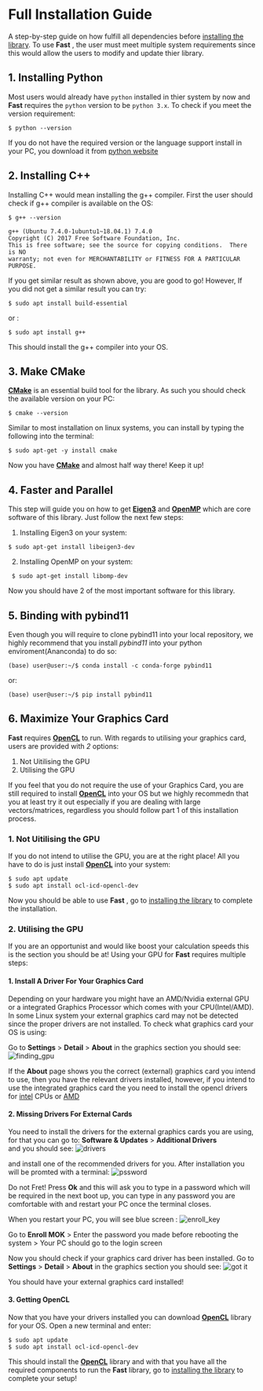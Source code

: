 # Full Installation Guide 
A step-by-step guide on how fulfill all dependencies before [installing the library](../README.md#quick-installation). To use **__Fast__** , the user must meet multiple system requirements since this would allow the users to modify and update thier library.

## 1. Installing Python
Most users would already have `python` installed in thier system by now and **__Fast__** requires the `python` version to be `python 3.x`. To check if you meet the version requirement:

```
$ python --version
```

If you do not have the required version or the language support install in your PC, you download it from [python website](https://www.python.org/downloads/)


## 2. Installing C++ 
Installing C++ would mean installing the g++ compiler. First the user should check if g++ compiler is available on the OS:
```
$ g++ --version

g++ (Ubuntu 7.4.0-1ubuntu1~18.04.1) 7.4.0
Copyright (C) 2017 Free Software Foundation, Inc.
This is free software; see the source for copying conditions.  There is NO
warranty; not even for MERCHANTABILITY or FITNESS FOR A PARTICULAR PURPOSE.

```

If you get similar result as shown above, you are good to go! However, If you did not get a similar result you can try:
```
$ sudo apt install build-essential
```
or :
```
$ sudo apt install g++
```
This should install the g++ compiler into your OS.

## 3. Make CMake
[**CMake**](https://cmake.org/) is an essential build tool for the library. As such you should check the available version on your PC:
```
$ cmake --version
```

Similar to most installation on linux systems, you can install by typing the following into the terminal:
```
$ sudo apt-get -y install cmake
```
 Now you have [**CMake**](https://cmake.org/) and almost half way there! Keep it up!

## 4. Faster and Parallel
This step will guide you on how to get [**Eigen3**](http://eigen.tuxfamily.org/index.php?title=Main_Page) and [**OpenMP**](https://www.openmp.org/wp-content/uploads/OpenMP-4.5-1115-CPP-web.pdf) which are core software of this library. Just follow the next few steps:

1. Installing Eigen3 on your system:
```
$ sudo apt-get install libeigen3-dev
```

 2. Installing OpenMP on your system:
```
 $ sudo apt-get install libomp-dev
```
 Now you should have 2 of the most important software for this library.

 ## 5. Binding with pybind11
 Even though you will require to clone pybind11 into your local repository, we highly recommend that you install *pybind11* into your python enviroment(Ananconda) to do so:
 ```
 (base) user@user:~/$ conda install -c conda-forge pybind11
 ```

 or:

```
(base) user@user:~/$ pip install pybind11
```


## 6. Maximize Your Graphics Card
**__Fast__** requires [**OpenCL**](https://www.khronos.org/opencl/) to run. With regards to utilising your graphics card, users are provided with *2* options:

1. Not Uitilising the GPU
2. Utilising the GPU

If you feel that you do not require the use of your Graphics Card, you are still required to install [**OpenCL**](https://www.khronos.org/opencl/) into your OS but we highly recommedn that you at least try it out especially if you are dealing with large vectors/matrices, regardless you should follow part 1 of this installation process.

### 1. Not Uitilising the GPU
If you do not intend to utilise the GPU, you are at the right place! All you have to do is just install [**OpenCL**](https://www.khronos.org/opencl/) into your system:
```
$ sudo apt update
$ sudo apt install ocl-icd-opencl-dev
```
Now you should be able to use **__Fast__** , go to [installing the library](https://github.com/Anand270294/Fast/tree/v1.1_Ex#quick-installation) to complete the installation.

### 2. Utilising the GPU
If you are an opportunist and would like boost your calculation speeds this is the section you should be at! Using your GPU for **__Fast__** requires multiple steps:

#### 1. Install A Driver For Your Graphics Card
Depending on your hardware you might have an AMD/Nvidia external GPU or a integrated Graphics Processor which comes with your CPU(Intel/AMD). In some Linux system your external graphics card may not be detected since the proper drivers are not installed. To check what graphics card your OS is using:

Go to **Settings**  > **Detail** > **About** in the graphics section you should see:
![finding_gpu](docs/imgs/identifygraphics.png "It should tell what graphics card you are using")

If the **About** page shows you the correct (external) graphics card you intend to use, then you have the relevant drivers installed, however, if you intend to use the integrated graphics card the you need to install the opencl drivers for [intel](https://software.intel.com/en-us/articles/opencl-drivers) CPUs or [AMD](https://developer.amd.com/tools-and-sdks/)

#### 2. Missing Drivers For External Cards
You need to install the drivers for the external graphics cards you are using, for that you can go to:
**Software & Updates** > **Additional Drivers**  
and you should see:
![drivers](docs/imgs/drivernvidia.png "Install one of the drivers shown")

and install one of the recommended drivers for you. After installation you will be promted with a terminal:
![pssword](docs/imgs/mokpasswrd.png "Calm Down its all good")

Do not Fret! Press **Ok** and this will ask you to type in a password which will be required in the next boot up, you can type in any password you are comfortable with and restart your PC once the terminal closes.

When you restart your PC, you will see blue screen :
![enroll_key](docs/imgs/uefi_enroll_key.png "Enter the password you created earlier") 

Go to **Enroll MOK** > Enter the password you made before rebooting the system > Your PC should go to the login screen

Now you should check if your graphics card driver has been installed.
Go to **Settings**  > **Detail** > **About** in the graphics section you should see:
![got it](docs/imgs/identifygraphics.png "It should be there now!")

You should have your external graphics card installed!

#### 3. Getting OpenCL 
Now that you have your drivers installed you can download [**OpenCL**](https://www.khronos.org/opencl/) library for your OS. Open a new terminal and enter:

```
$ sudo apt update
$ sudo apt install ocl-icd-opencl-dev
```

This should install the [**OpenCL**](https://www.khronos.org/opencl/) library and with that you have all the required components to run the **__Fast__** library, go to [installing the library](../README.md#quick-installation) to complete your setup! 
